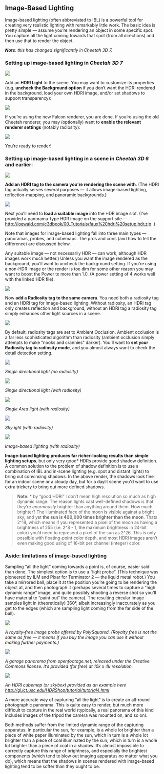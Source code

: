 ## Image-Based Lighting

Image-based lighting (often abbreviated to IBL) is a powerful tool for creating very realistic lighting with remarkably little work. The basic idea is pretty simple — assume you’re rendering an object in some specific spot. You capture all the light coming towards that spot (from all directions) and then use that to render the object.

_**Note**: this has changed significantly in Cheetah 3D 7._

### Setting up image-based lighting in *Cheetah 3D 7*

![](Screen%20Shot%202016-12-01%20at%2010.30.54%20AM.jpg)

Add an **HDRI Light** to the scene. You may want to customize its properties (e.g. **uncheck the Background option** if you don’t want the HDRI rendered in the background, load your own HDRI image, and/or set shadows to support transparency):

![](Screen%20Shot%202016-12-01%20at%2010.35.49%20AM.jpg)

If you’re using the new Falcon renderer, you are done. If you’re using the old Cheetah renderer, you may (optionally) want to **enable the relevant renderer settings** (notably radiosity):

![](Screen%20Shot%202016-12-01%20at%2010.32.16%20AM.jpg)

You’re ready to render!

### Setting up image-based lighting in a scene in *Cheetah 3D 6* and earlier:

![](DraggedImage-51.jpg)

**Add an HDRI tag to the camera you're rendering the scene with**. (The HDRI tag actually serves several purposes — it allows image-based lighting, reflection-mapping, and panoramic backgrounds.)

![](DraggedImage-52.jpg)

Next you'll need to **load a suitable image** into the HDR image slot. (I've provided a panorama-type HDR image on the support site — http://loewald.com/c3dbook/00_Tutorials/faux%20hdri%20setup.hdr.zip .) 

Note that images for image-based lighting fall into three main types — panoramas, probes, and cubemaps. The pros and cons (and how to tell the difference) are discussed below.

Any suitable image — not necessarily HDR — can work, although HDR images work much better.) Unless you want the image rendered as the background, you'll want to uncheck the background setting. If you're using a non-HDR image or the render is too dim for some other reason you may want to boost the Power to more than 1.0. (A power setting of 4 works well with the linked HDR file).

![](DraggedImage-53.jpg)

Now **add a Radiosity tag to the same camera**. You need both a radiosity tag and an HDRI tag for image-based lighting. Without radiosity, an HDRI tag only creates reflection and background, without an HDRI tag a radiosity tag simply enhances other light sources in a scene.

![](DraggedImage-54.jpg)

By default, radiosity tags are set to Ambient Occlusion. Ambient occlusion is a far less sophisticated algorithm than radiosity (ambient occlusion simply attempts to make "nooks and crannies" darker). You'll want to **set your Radiosity tag to radiosity mode**, and you almost always want to check the detail detection setting.

![](DraggedImage-55.jpg)

_Single directional light (no radiosity)_

![](DraggedImage-56.jpg)

_Single directional light (with radiosity)_

![](DraggedImage-57.jpg)

_Single Area light (with radiosity)_

![](DraggedImage-58.jpg)

_Sky ight (with radiosity)_

![](DraggedImage-59.jpg)

_Image-based lighting (with radiosity)_

**Image-based lighting produces far richer-looking results than simple lighting setups**, but only very good\* HDRs provide good shadow definition. A common solution to the problem of shadow definition is to use a combination of IBL and in-scene lighting (e.g. spot and distant lights) to bring out convincing shadows. In the above render, the shadows look fine for an indoor scene or a cloudy day, but for a daylit scene you'd want to use extra trickery to bring out more defined shadows.

> **Note**: \* by “good HDRI” I don’t mean high resolution so much as high dynamic range. The reason lights cast well-defined shadows is that they’re _enormously_ brighter than anything around them. How much brighter? The illuminated face of the moon is visible against a bright sky, and yet **the sun is 400,000 times brighter than the moon**. Thats 2^18, which means if you represented a pixel of the moon as having a brightness of 255 (i.e. 2^8 - 1, the maximum brightness in 24-bit color) you’d need to represent a pixel of the sun as 2^26. This is only possible with floating-point color depth, and most HDRI images aren’t even making good using of 16-bit per channel (integer) color.

### Aside: limitations of image-based lighting

Sampling “all the light” coming towards a point is, of course, easier said than done. The simplest option is to use a “light probe”. (This technique was pioneered by ILM and Pixar for Terminator 2 — the liquid metal robot.) You take a mirrored ball, place it at the position you’re going to be rendering the object at, and then photograph it (perhaps several times to capture a “high dynamic range” image, and quite possibly shooting a reverse shot so you’ll have material to “paint out” the camera). The resulting circular image samples light in (theoretically) 360°, albeit increasingly inaccurately as you get to the edges (which are sampling light coming from the far side of the ball).

![](DraggedImage-60.jpg)

_A royalty-free image probe offered by PolySquared. (Royalty free is not the same as free — it means if you buy the image you can use it without making further payments.)_

![](DraggedImage-61.jpg)

_A garage panorama from openfootage.net, released under the Creative Commons license. It’s provided (for free) at 10k x 4k resolution._

![](DraggedImage-62.jpg)

_An HDRI cubemap (or skybox) provided as an example here http://gl.ict.usc.edu/HDRShop/tutorial/tutorial4.html_

A more accurate way of capturing “all the light” is to create an all-round photographic panorama. This is quite easy to render, but much more difficult to capture in the real world (typically, a real panorama of this kind includes images of the tripod the camera was mounted on, and so on).

Both methods suffer from the limited dynamic range of the capturing apparatus. In particular the sun, for example, is a whole lot brighter than a piece of white paper illuminated by the sun, which in turn is a whole lot brighter than a piece of coal illuminated by the sun, which in turn is a whole lot brighter than a piece of coal in a shadow. It’s almost impossible to correctly capture this range of brightness, and especially the brightest components (which tend to blow out imaging apparatus no matter what you do), which means that the shadows in scenes rendered with image-based lighting tend to be softer than they ought to be.

